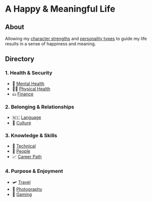 # A Happy & Meaningful Life

## About

Allowing my [character strengths](bookoflife.md#character-strengths) and [personality types](bookoflife.md#personality-types) to guide my life results in a sense of happiness and meaning.

## Directory

### 1. Health & Security
- 🧠 [Mental Health](mentalhealth.md)
- 🏋‍♀️ [Physical Health](physicalhealth.md)
- 💵 [Finance](finance.md)

### 2. Belonging & Relationships
- 🇳🇱 [Language](language.md)
- 👑 [Culture](culture.md)

### 3. Knowledge & Skills
- 🔬 [Technical](technical.md)
- 👥 [People](people.md)
- 📈 [Career Path](career.md)

### 4. Purpose & Enjoyment
- 🛩 [Travel](travel.md)
- 📸 [Photography](photography.md)
- 🎲 [Gaming](gaming.md)
